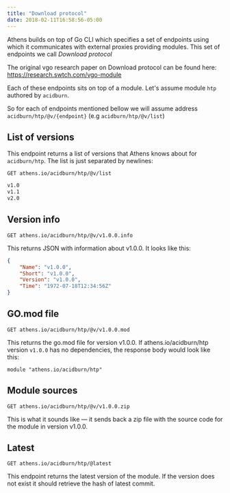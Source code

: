 ```yaml
---
title: "Download protocol"
date: 2018-02-11T16:58:56-05:00
---
```


Athens builds on top of Go CLI which specifies a set of endpoints using which it communicates with external proxies providing modules. This set of endpoints we call _Download protocol_

The original vgo research paper on Download protocol can be found here: https://research.swtch.com/vgo-module

Each of these endpoints sits on top of a module. Let's assume module `htp` authored by `acidburn`.

So for each of endpoints mentioned bellow we will assume address `acidburn/htp/@v/{endpoint}` (e.g `acidburn/htp/@v/list`)

## List of versions

This endpoint returns a list of versions that Athens knows about for `acidburn/htp`. The list is just separated by newlines:

```HTTP
GET athens.io/acidburn/htp/@v/list
```

```HTML
v1.0
v1.1
v2.0
```

## Version info


```HTTP
GET athens.io/acidburn/htp/@v/v1.0.0.info
```

This returns JSON with information about v1.0.0. It looks like this:

```json
{
    "Name": "v1.0.0",
    "Short": "v1.0.0",
    "Version": "v1.0.0",
    "Time": "1972-07-18T12:34:56Z"
}
```

## GO.mod file

```HTTP
GET athens.io/acidburn/htp/@v/v1.0.0.mod
```

This returns the go.mod file for version v1.0.0. If athens.io/acidburn/htp version `v1.0.0` has no dependencies, the response body would look like this:

```
module "athens.io/acidburn/htp"
```

## Module sources

```HTTP
GET athens.io/acidburn/htp/@v/v1.0.0.zip
```

This is what it sounds like — it sends back a zip file with the source code for the module in version v1.0.0.

## Latest

```HTTP
GET athens.io/acidburn/htp/@latest
```

This endpoint returns the latest version of the module.
If the version does not exist it should retrieve the hash of latest commit.
